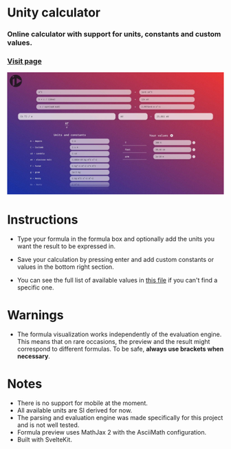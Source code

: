 # Unity calculator

### Online calculator with support for units, constants and custom values.

### [Visit page](https://zokalyx.github.io/unity)

![Preview](preview.jpg)

# Instructions

- Type your formula in the formula box and optionally add the units you want the result to be expressed in.

- Save your calculation by pressing enter and add custom constants or values in the bottom right section.

- You can see the full list of available values in [this file](database.json) if you can't find a specific one.

# Warnings

- The formula visualization works independently of the evaluation engine. This means that on rare occasions, the preview and the result might correspond to different formulas. To be safe, **always use brackets when necessary**.

# Notes

- There is no support for mobile at the moment.
- All available units are SI derived for now.
- The parsing and evaluation engine was made specifically for this project and is not well tested.
- Formula preview uses MathJax 2 with the AsciiMath configuration.
- Built with SvelteKit.
